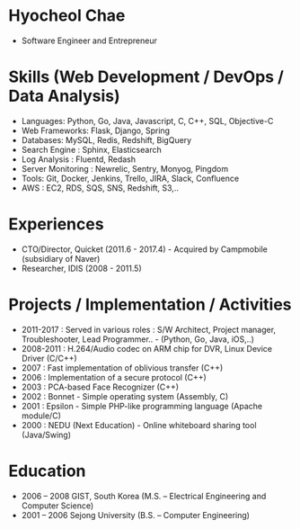 # Hyocheol Chae
* Software Engineer and Entrepreneur

# Skills (Web Development / DevOps / Data Analysis)
* Languages: Python, Go, Java, Javascript, C, C++, SQL, Objective-C
* Web Frameworks: Flask, Django, Spring
* Databases: MySQL, Redis, Redshift, BigQuery
* Search Engine : Sphinx, Elasticsearch
* Log Analysis : Fluentd, Redash
* Server Monitoring : Newrelic, Sentry, Monyog, Pingdom
* Tools: Git, Docker, Jenkins, Trello, JIRA, Slack, Confluence
* AWS : EC2, RDS, SQS, SNS, Redshift, S3,..

# Experiences
* CTO/Director, Quicket (2011.6 - 2017.4) - Acquired by Campmobile (subsidiary of Naver)
* Researcher, IDIS (2008 - 2011.5)

# Projects / Implementation / Activities
* 2011-2017 : Served in various roles : S/W Architect, Project manager, Troubleshooter, Lead Programmer.. - (Python, Go, Java, iOS,..)
* 2008-2011 : H.264/Audio codec on ARM chip for DVR, Linux Device Driver (C/C++)
* 2007 : Fast implementation of oblivious transfer (C++)
* 2006 : Implementation of a secure protocol (C++)
* 2003 : PCA-based Face Recognizer (C++)
* 2002 : Bonnet - Simple operating system (Assembly, C)
* 2001 : Epsilon - Simple PHP-like programming language (Apache module/C)
* 2000 : NEDU (Next Education) - Online whiteboard sharing tool (Java/Swing)

# Education
* 2006 – 2008 GIST, South Korea (M.S. – Electrical Engineering and Computer Science)
* 2001 – 2006 Sejong University (B.S. – Computer Engineering)
